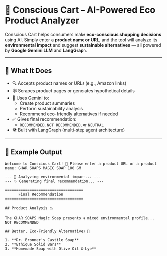 # 🛒 Conscious Cart – AI-Powered Eco Product Analyzer

Conscious Cart helps consumers make **eco-conscious shopping decisions** using AI. Simply enter a **product name or URL**, and the tool will analyze its **environmental impact** and suggest **sustainable alternatives** — all powered by **Google Gemini LLM** and **LangGraph**.

---

## 🌿 What It Does

- 🔍 Accepts product names or URLs (e.g., Amazon links)
- 🕸️ Scrapes product pages or generates hypothetical details
- 🧠 Uses Gemini to:
  - Create product summaries
  - Perform sustainability analysis
  - Recommend eco-friendly alternatives if needed
- ✅ Gives final recommendation:
  - `RECOMMENDED`, `NOT RECOMMENDED`, or `NEUTRAL`
- 🛠 Built with LangGraph (multi-step agent architecture)

---

## 🧠 Example Output

```text
Welcome to Conscious Cart! 🛒 Please enter a product URL or a product name: GHAR SOAPS MAGIC SOAP 100 GM

--- 🔬 Analyzing environmental impact... ---
--- ✨ Generating final recommendation... ---

===================================
      Final Recommendation
===================================

## Product Analysis 📉

The GHAR SOAPS Magic Soap presents a mixed environmental profile...
NOT RECOMMENDED

## Better, Eco-Friendly Alternatives 🌱

1. **Dr. Bronner's Castile Soap**
2. **Ethique Solid Bars**
3. **Homemade Soap with Olive Oil & Lye**
